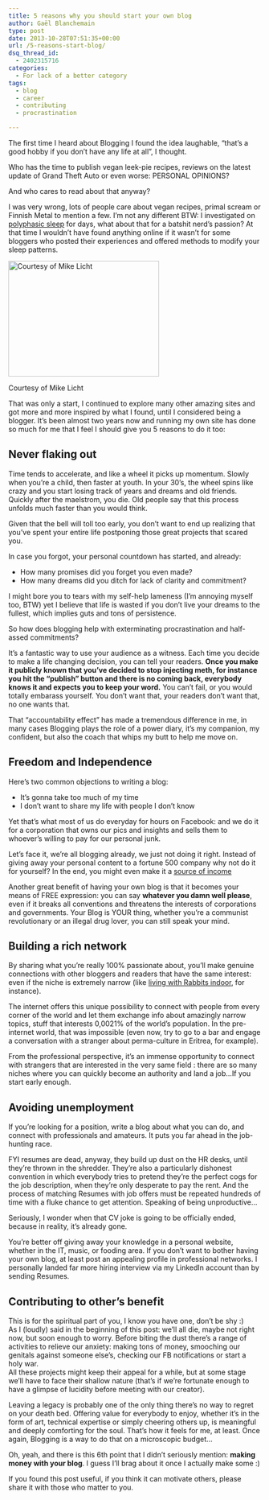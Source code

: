 ```yaml
---
title: 5 reasons why you should start your own blog
author: Gaël Blanchemain
type: post
date: 2013-10-28T07:51:35+00:00
url: /5-reasons-start-blog/
dsq_thread_id:
  - 2402315716
categories:
  - For lack of a better category
tags:
  - blog
  - career
  - contributing
  - procrastination

---
```

The first time I heard about Blogging I found the idea laughable, &#8220;that&#8217;s a good hobby if you don&#8217;t have any life at all&#8221;, I thought. 

Who has the time to publish vegan leek-pie recipes, reviews on the latest update of Grand Theft Auto or even worse: PERSONAL OPINIONS? 

And who cares to read about that anyway?

I was very wrong, lots of people care about vegan recipes, primal scream or Finnish Metal to mention a few. I&#8217;m not any different BTW: I investigated on [polyphasic sleep][1] for days, what about that for a batshit nerd&#8217;s passion? At that time I wouldn&#8217;t have found anything online if it wasn&#8217;t for some bloggers who posted their experiences and offered methods to modify your sleep patterns.

<div id="attachment_6715" style="width: 310px" class="wp-caption aligncenter">
  <img aria-describedby="caption-attachment-6715" src="http://www.gr0wing.com/wp-content/uploads/2013/10/blogger-sitting-300x230.jpg" alt="Courtesy of Mike Licht" width="300" height="230" class="size-medium wp-image-6715" srcset="https://www.gr0wing.com/wp-content/uploads/2013/10/blogger-sitting-300x230.jpg 300w, https://www.gr0wing.com/wp-content/uploads/2013/10/blogger-sitting.jpg 343w" sizes="(max-width: 300px) 100vw, 300px" />
  
  <p id="caption-attachment-6715" class="wp-caption-text">
    Courtesy of Mike Licht
  </p>
</div>That was only a start, I continued to explore many other amazing sites and got more and more inspired by what I found, until I considered being a blogger. It&#8217;s been almost two years now and running my own site has done so much for me that I feel I should give you 5 reasons to do it too:

## Never flaking out

Time tends to accelerate, and like a wheel it picks up momentum. Slowly when you&#8217;re a child, then faster at youth. In your 30&#8217;s, the wheel spins like crazy and you start losing track of years and dreams and old friends. Quickly after the maelstrom, you die. Old people say that this process unfolds much faster than you would think. 

Given that the bell will toll too early, you don&#8217;t want to end up realizing that you&#8217;ve spent your entire life postponing those great projects that scared you.

In case you forgot, your personal countdown has started, and already:

  * How many promises did you forget you even made?
  * How many dreams did you ditch for lack of clarity and commitment?

I might bore you to tears with my self-help lameness (I&#8217;m annoying myself too, BTW) yet I believe that life is wasted if you don&#8217;t live your dreams to the fullest, which implies guts and tons of persistence.

So how does blogging help with exterminating procrastination and half-assed commitments?

It&#8217;s a fantastic way to use your audience as a witness. Each time you decide to make a life changing decision, you can tell your readers. **Once you make it publicly known that you&#8217;ve decided to stop injecting meth, for instance you hit the &#8220;publish&#8221; button and there is no coming back, everybody knows it and expects you to keep your word.** You can&#8217;t fail, or you would totally embarass yourself. You don&#8217;t want that, your readers don&#8217;t want that, no one wants that.

That &#8220;accountability effect&#8221; has made a tremendous difference in me, in many cases Blogging plays the role of a power diary, it&#8217;s my companion, my confident, but also the coach that whips my butt to help me move on.

## Freedom and Independence

Here&#8217;s two common objections to writing a blog:

  * It&#8217;s gonna take too much of my time
  * I don&#8217;t want to share my life with people I don&#8217;t know

Yet that&#8217;s what most of us do everyday for hours on Facebook: and we do it for a corporation that owns our pics and insights and sells them to whoever&#8217;s willing to pay for our personal junk.

Let&#8217;s face it, we&#8217;re all blogging already, we just not doing it right. Instead of giving away your personal content to a fortune 500 company why not do it for yourself? In the end, you might even make it a [source of income][2] 

Another great benefit of having your own blog is that it becomes your means of FREE expression: you can say **whatever you damn well please**, even if it breaks all conventions and threatens the interests of corporations and governments. Your Blog is YOUR thing, whether you&#8217;re a communist revolutionary or an illegal drug lover, you can still speak your mind.

## Building a rich network

By sharing what you&#8217;re really 100% passionate about, you&#8217;ll make genuine connections with other bloggers and readers that have the same interest: even if the niche is extremely narrow (like [living with Rabbits indoor][3], for instance). 

The internet offers this unique possibility to connect with people from every corner of the world and let them exchange info about amazingly narrow topics, stuff that interests 0,0021% of the world&#8217;s population. In the pre-internet world, that was impossible (even now, try to go to a bar and engage a conversation with a stranger about perma-culture in Eritrea, for example). 

From the professional perspective, it&#8217;s an immense opportunity to connect with strangers that are interested in the very same field : there are so many niches where you can quickly become an authority and land a job…If you start early enough. 

## Avoiding unemployment

If you&#8217;re looking for a position, write a blog about what you can do, and connect with professionals and amateurs. It puts you far ahead in the job-hunting race.

FYI resumes are dead, anyway, they build up dust on the HR desks, until they&#8217;re thrown in the shredder. They&#8217;re also a particularly dishonest convention in which everybody tries to pretend they&#8217;re the perfect cogs for the job description, when they&#8217;re only desperate to pay the rent. And the process of matching Resumes with job offers must be repeated hundreds of time with a fluke chance to get attention. Speaking of being unproductive&#8230;

Seriously, I wonder when that CV joke is going to be officially ended, because in reality, it&#8217;s already gone.

You&#8217;re better off giving away your knowledge in a personal website, whether in the IT, music, or fooding area. If you don&#8217;t want to bother having your own blog, at least post an appealing profile in professional networks. I personally landed far more hiring interview via my LinkedIn account than by sending Resumes. 

## Contributing to other&#8217;s benefit

This is for the spiritual part of you, I know you have one, don&#8217;t be shy :)  
As I (loudly) said in the beginning of this post: we&#8217;ll all die, maybe not right now, but soon enough to worry. Before biting the dust there&#8217;s a range of activities to relieve our anxiety: making tons of money, smooching our genitals against someone else&#8217;s, checking our FB notifications or start a holy war.  
All these projects might keep their appeal for a while, but at some stage we&#8217;ll have to face their shallow nature (that&#8217;s if we&#8217;re fortunate enough to have a glimpse of lucidity before meeting with our creator). 

Leaving a legacy is probably one of the only thing there&#8217;s no way to regret on your death bed. Offering value for everybody to enjoy, whether it&#8217;s in the form of art, technical expertise or simply cheering others up, is meaningful and deeply comforting for the soul. That&#8217;s how it feels for me, at least. Once again, Blogging is a way to do that on a microscopic budget&#8230;

Oh, yeah, and there is this 6th point that I didn&#8217;t seriously mention: **making money with your blog**. I guess I&#8217;ll brag about it once I actually make some :)

If you found this post useful, if you think it can motivate others, please share it with those who matter to you.

 [1]: http://www.gr0wing.com/polyphasic-sleep-hack-brain/
 [2]: http://www.problogger.net/make-money-blogging/
 [3]: http://thebunnyguy.com/
